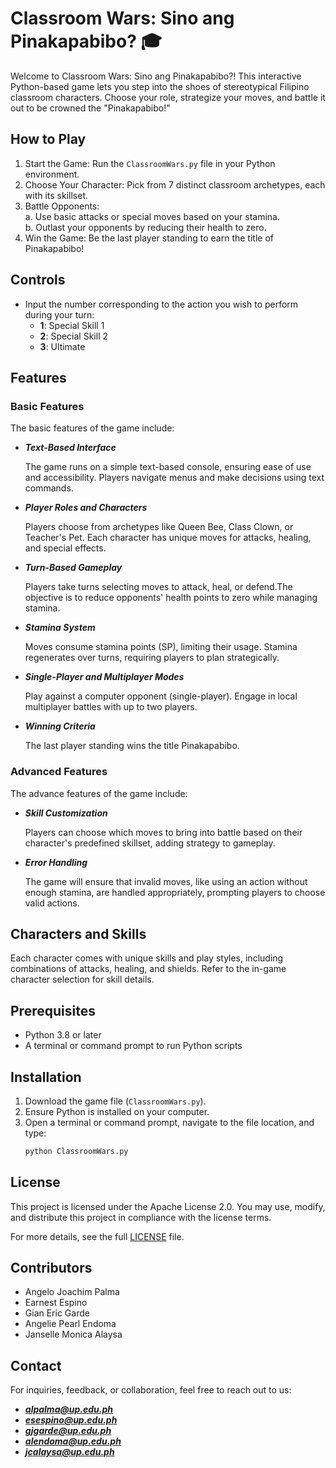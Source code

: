 # **Classroom Wars: Sino ang Pinakapabibo? 🎓**

Welcome to Classroom Wars: Sino ang Pinakapabibo?! This interactive Python-based game lets you step into the shoes of stereotypical Filipino classroom characters. Choose your role, strategize your moves, and battle it out to be crowned the "Pinakapabibo!"

## How to Play
1. Start the Game: Run the `ClassroomWars.py` file in your Python environment.  
2. Choose Your Character: Pick from 7 distinct classroom archetypes, each with its skillset.  
3. Battle Opponents:  
     a. Use basic attacks or special moves based on your stamina.  
     b. Outlast your opponents by reducing their health to zero.  
4. Win the Game: Be the last player standing to earn the title of Pinakapabibo! 

## Controls  
- Input the number corresponding to the action you wish to perform during your turn:   
  - **1**: Special Skill 1  
  - **2**: Special Skill 2  
  - **3**: Ultimate  

## Features
### Basic Features
The basic features of the game include:
- ***Text-Based Interface***
    
    The game runs on a simple text-based console, ensuring ease of use and accessibility. Players navigate menus and make decisions using text commands.
- ***Player Roles and Characters***

    Players choose from archetypes like Queen Bee, Class Clown, or Teacher's Pet. Each character has unique moves for attacks, healing, and special effects.
- ***Turn-Based Gameplay***

    Players take turns selecting moves to attack, heal, or defend.The objective is to reduce opponents' health points to zero while managing stamina.
- ***Stamina System***

    Moves consume stamina points (SP), limiting their usage. Stamina regenerates over turns, requiring players to plan strategically.
- ***Single-Player and Multiplayer Modes***

    Play against a computer opponent (single-player). Engage in local multiplayer battles with up to two players.
- ***Winning Criteria***
    
    The last player standing wins the title Pinakapabibo.


### Advanced Features
The advance features of the game include:
- ***Skill Customization***
    
    Players can choose which moves to bring into battle based on their character's predefined skillset, adding strategy to gameplay.
- ***Error Handling***
    
    The game will ensure that invalid moves, like using an action without enough stamina, are handled appropriately, prompting players to choose valid actions.

## Characters and Skills  
Each character comes with unique skills and play styles, including combinations of attacks, healing, and shields. Refer to the in-game character selection for skill details.  

## Prerequisites
- Python 3.8 or later
- A terminal or command prompt to run Python scripts

## Installation  
1. Download the game file (`ClassroomWars.py`).  
2. Ensure Python is installed on your computer.  
3. Open a terminal or command prompt, navigate to the file location, and type:  
   ```bash
   python ClassroomWars.py
    ```

## License
This project is licensed under the Apache License 2.0. You may use, modify, and distribute this project in compliance with the license terms.  

For more details, see the full [LICENSE](./LICENSE) file.  

## Contributors
- Angelo Joachim Palma
- Earnest Espino
- Gian Eric Garde
- Angelie Pearl Endoma
- Janselle Monica Alaysa 


## Contact  
For inquiries, feedback, or collaboration, feel free to reach out to us:  

- ***alpalma@up.edu.ph***  
- ***esespino@up.edu.ph***  
- ***gjgarde@up.edu.ph***  
- ***alendoma@up.edu.ph***  
- ***jcalaysa@up.edu.ph*** 
